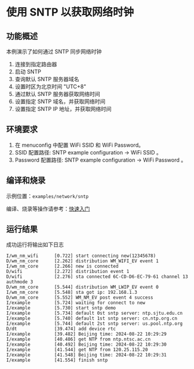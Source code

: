 # 使用 SNTP 以获取网络时钟

## 功能概述
本例演示了如何通过 SNTP 同步网络时钟

1. 连接到指定路由器
2. 启动 SNTP
3. 查询默认 SNTP 服务器域名
4. 设置时区为北京时间 "UTC+8"
5. 通过默认 SNTP 服务器获取网络时间
6. 设置指定 SNTP 域名，并获取网络时间
7. 设置指定 SNTP IP 地址，并获取网络时间

## 环境要求
1. 在 menuconfig 中配置 WiFi SSID 和 WiFi Password。
2. SSID 配置路径: SNTP example configuration -> WiFi SSID 。
3. Password 配置路径: SNTP example configuration -> WiFi Password 。

## 编译和烧录

示例位置：`examples/network/sntp`

编译、烧录等操作请参考：[快速入门](https://doc.winnermicro.net/w800/zh_CN/latest/get_started/index.html)

## 运行结果

成功运行将输出如下日志

```
I/wm_nm_wifi      [0.722] start connecting new(12345678)
D/wm_nm_core      [2.262] distribution WM_WIFI_EV event 1
I/wm_nm_core      [2.266] new is connected
D/wifi            [2.272] distribution event 1
D/wifi            [2.276] sta connected 6C-CD-D6-EC-79-61 channel 13 authmode 3
D/wm_nm_core      [5.544] distribution WM_LWIP_EV event 0
I/wm_nm_core      [5.548] sta got ip: 192.168.1.3
D/wm_nm_core      [5.552] WM_NM_EV post event 4 success
I/example         [5.724] waiting for connect to new
I/example         [5.730] start sntp demo
I/example         [5.734] default 0st sntp server: ntp.sjtu.edu.cn
I/example         [5.740] default 1st sntp server: cn.ntp.org.cn
I/example         [5.744] default 2st sntp server: us.pool.ntp.org
D/dt              [39.474] add device rtc
I/example         [39.482] Beijing time: 2024-08-22 10:29:29
I/example         [40.486] get NTP from ntp.ntsc.ac.cn
I/example         [40.492] Beijing time: 2024-08-22 10:29:30
I/example         [41.544] get NTP from 120.25.115.20
I/example         [41.548] Beijing time: 2024-08-22 10:29:31
I/example         [41.554] finish sntp
```
